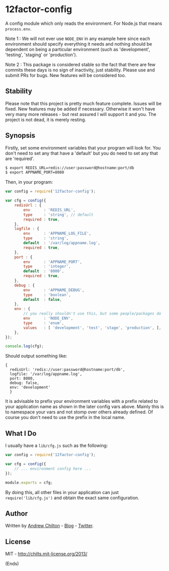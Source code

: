 # 12factor-config #

A config module which only reads the environment. For Node.js that means `process.env`.

Note 1 : We will not ever use `NODE_ENV` in any example here since each environment
should specify everything it needs and nothing should be dependent on being a particular
environment (such as 'development', 'testing', 'staging' or 'production').

Note 2 : This package is considered stable so the fact that there are few commits these
days is no sign of inactivity, just stability. Please use and submit PRs for bugs. New
features will be considered too.

## Stability ##

Please note that this project is pretty much feature complete. Issues will be fixed. New
features may be added if necessary. Otherwise it won't have very many more releases - but
rest assured I will support it and you. The project is not dead, it is merely resting.

## Synopsis ##

Firstly, set some environment variables that your program will look for. You don't need
to set any that have a 'default' but you do need to set any that are 'required'.

```bash
$ export REDIS_URL=redis://user:password@hostname:port/db
$ export APPNAME_PORT=8080
```

Then, in your program:

```javascript
var config = require('12factor-config');

var cfg = config({
    redisUrl : {
        env      : 'REDIS_URL',
        type     : 'string', // default
        required : true,
    },
    logfile : {
        env      : 'APPNAME_LOG_FILE',
        type     : 'string',
        default  : '/var/log/appname.log',
        required : true,
    },
    port : {
        env      : 'APPNAME_PORT',
        type     : 'integer',
        default  : '8000',
        required : true,
    },
    debug : {
        env      : 'APPNAME_DEBUG',
        type     : 'boolean',
        default  : false,
    },
    env : {
        // you really shouldn't use this, but some people/packages do
        env      : 'NODE_ENV',
        type     : 'enum',
        values   : [ 'development', 'test', 'stage', 'production', ],
    },
});

console.log(cfg);
```

Should output something like:

```
{
  redisUrl: 'redis://user:password@hostname:port/db',
  logfile: '/var/log/appname.log',
  port: 8080,
  debug: false,
  env: 'development'
  }
```

It is advisable to prefix your environment variables with a prefix related to your application
name as shown in the later config vars above. Mainly this is to namespace your vars and not stomp
over others already defined. Of course you don't need to use the prefix in the local name.

## What I Do ##

I usually have a `lib/cfg.js` such as the following:

```javascript
var config = require('12factor-config');

var cfg = config({
    // ... environment config here ...
});

module.exports = cfg;
```

By doing this, all other files in your application can just `require('lib/cfg.js')` and obtain
the exact same configuration.

## Author ##

Written by [Andrew Chilton](http://chilts.org/) - [Blog](http://chilts.org/) -
[Twitter](https://twitter.com/andychilton).

## License ##

MIT - http://chilts.mit-license.org/2013/

(Ends)
